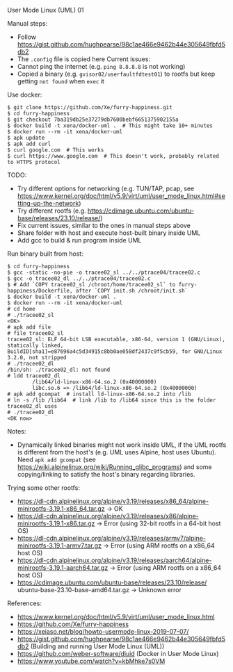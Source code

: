 User Mode Linux (UML) 01

Manual steps:
- Follow https://gist.github.com/hughpearse/98c1ae466e9462b44e305649fbfd5db2
- The `.config` file is copied here
Current issues:
- Cannot ping the internet (e.g. `ping 8.8.8.8` is not working)
- Copied a binary (e.g. `gvisor02/userfaultfdtest01`) to rootfs but keep getting `not found` when `exec` it

Use docker:
```
$ git clone https://github.com/Xe/furry-happiness.git
$ cd furry-happiness
$ git checkout 7ba319db25e37279db7600bebf6651375902155a
$ docker build -t xena/docker-uml .  # This might take 10+ minutes
$ docker run --rm -it xena/docker-uml
$ apk update
$ apk add curl
$ curl google.com  # This works
$ curl https://www.google.com  # This doesn't work, probably related to HTTPS protocol
```
TODO:
- Try different options for networking (e.g. TUN/TAP, pcap, see https://www.kernel.org/doc/html/v5.9/virt/uml/user_mode_linux.html#setting-up-the-network)
- Try different rootfs (e.g. https://cdimage.ubuntu.com/ubuntu-base/releases/23.10/release/)
- Fix current issues, similar to the ones in manual steps above
- Share folder with host and execute host-built binary inside UML
- Add gcc to build & run program inside UML

Run binary built from host:
```
$ cd furry-happiness
$ gcc -static -no-pie -o tracee02_sl ../../ptrace04/tracee02.c
$ gcc -o tracee02_dl ../../ptrace04/tracee02.c
$ # Add `COPY tracee02_sl /chroot/home/tracee02_sl` to furry-happiness/Dockerfile, after `COPY init.sh /chroot/init.sh`
$ docker build -t xena/docker-uml .
$ docker run --rm -it xena/docker-uml
# cd home
# ./tracee02_sl
<OK>
# apk add file
# file tracee02_sl
tracee02_sl: ELF 64-bit LSB executable, x86-64, version 1 (GNU/Linux), statically linked, BuildID[sha1]=e87696a4c5d34915c8bb0ae058df2437c9f5cb59, for GNU/Linux 3.2.0, not stripped
# ./tracee02_dl
/bin/sh: ./tracee02_dl: not found
# ldd tracee02_dl 
        /lib64/ld-linux-x86-64.so.2 (0x40000000)
        libc.so.6 => /lib64/ld-linux-x86-64.so.2 (0x40000000)
# apk add gcompat  # install ld-linux-x86-64.so.2 into /lib 
# ln -s /lib /lib64  # link /lib to /lib64 since this is the folder tracee02_dl uses
# ./tracee02_dl
<OK now>
```
Notes:
- Dynamically linked binaries might not work inside UML, if the UML rootfs is different from the host's (e.g. UML uses Alpine, host uses Ubuntu). Need `apk add gcompat` (see https://wiki.alpinelinux.org/wiki/Running_glibc_programs) and some copying/linking to satisfy the host's binary regarding libraries.

Trying some other rootfs:
- https://dl-cdn.alpinelinux.org/alpine/v3.19/releases/x86_64/alpine-minirootfs-3.19.1-x86_64.tar.gz -> OK
- https://dl-cdn.alpinelinux.org/alpine/v3.19/releases/x86/alpine-minirootfs-3.19.1-x86.tar.gz -> Error (using 32-bit rootfs in a 64-bit host OS)
- https://dl-cdn.alpinelinux.org/alpine/v3.19/releases/armv7/alpine-minirootfs-3.19.1-armv7.tar.gz -> Error (using ARM rootfs on a x86_64 host OS)
- https://dl-cdn.alpinelinux.org/alpine/v3.19/releases/aarch64/alpine-minirootfs-3.19.1-aarch64.tar.gz -> Error (using ARM rootfs on a x86_64 host OS)
- https://cdimage.ubuntu.com/ubuntu-base/releases/23.10/release/ ubuntu-base-23.10-base-amd64.tar.gz -> Unknown error

References:
- https://www.kernel.org/doc/html/v5.9/virt/uml/user_mode_linux.html
- https://github.com/Xe/furry-happiness
- https://xeiaso.net/blog/howto-usermode-linux-2019-07-07/
- https://gist.github.com/hughpearse/98c1ae466e9462b44e305649fbfd5db2 (Building and running User Mode Linux (UML))
- https://github.com/weber-software/diuid (Docker in User Mode Linux)
- https://www.youtube.com/watch?v=kbMhke7s0VM
